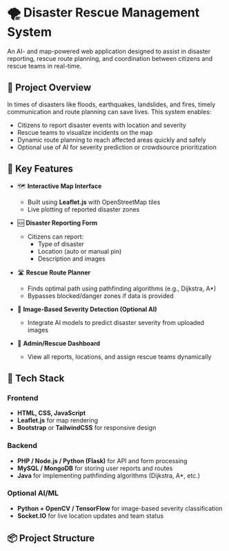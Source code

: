 # 🌪️ Disaster Rescue Management System

An AI- and map-powered web application designed to assist in disaster reporting, rescue route planning, and coordination between citizens and rescue teams in real-time.

## 📌 Project Overview

In times of disasters like floods, earthquakes, landslides, and fires, timely communication and route planning can save lives. This system enables:

- Citizens to report disaster events with location and severity
- Rescue teams to visualize incidents on the map
- Dynamic route planning to reach affected areas quickly and safely
- Optional use of AI for severity prediction or crowdsource prioritization

## 🚀 Key Features

- 🗺️ **Interactive Map Interface**
  - Built using **Leaflet.js** with OpenStreetMap tiles
  - Live plotting of reported disaster zones

- 🆘 **Disaster Reporting Form**
  - Citizens can report:
    - Type of disaster
    - Location (auto or manual pin)
    - Description and images

- 🛣️ **Rescue Route Planner**
  - Finds optimal path using pathfinding algorithms (e.g., Dijkstra, A*)
  - Bypasses blocked/danger zones if data is provided

- 📸 **Image-Based Severity Detection (Optional AI)**
  - Integrate AI models to predict disaster severity from uploaded images

- 🧠 **Admin/Rescue Dashboard**
  - View all reports, locations, and assign rescue teams dynamically

## 🧰 Tech Stack

### Frontend
- **HTML, CSS, JavaScript**
- **Leaflet.js** for map rendering
- **Bootstrap** or **TailwindCSS** for responsive design

### Backend
- **PHP / Node.js / Python (Flask)** for API and form processing
- **MySQL / MongoDB** for storing user reports and routes
- **Java** for implementing pathfinding algorithms (Dijkstra, A*, etc.)

### Optional AI/ML
- **Python + OpenCV / TensorFlow** for image-based severity classification
- **Socket.IO** for live location updates and team status

## 📦 Project Structure

